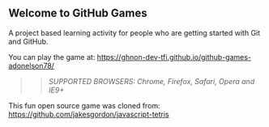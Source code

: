 ## Welcome to GitHub Games

A project based learning activity for people who are getting started with Git and GitHub.

You can play the game at:  https://ghnon-dev-tfi.github.io/github-games-adonelson78/

>> _*SUPPORTED BROWSERS*: Chrome, Firefox, Safari, Opera and IE9+_

This fun open source game was cloned from: https://github.com/jakesgordon/javascript-tetris
